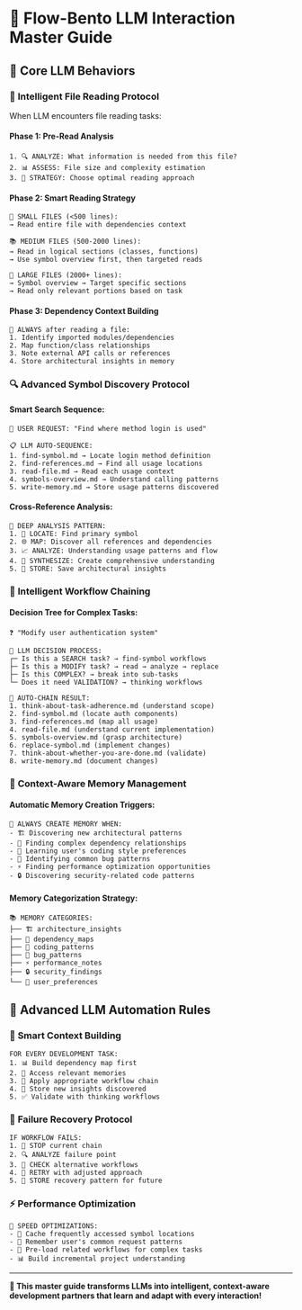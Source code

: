 # 🤖 Flow-Bento LLM Interaction Master Guide

## 🎯 Core LLM Behaviors

### 📖 **Intelligent File Reading Protocol**

When LLM encounters file reading tasks:

#### Phase 1: Pre-Read Analysis
```
1. 🔍 ANALYZE: What information is needed from this file?
2. 📊 ASSESS: File size and complexity estimation
3. 🎯 STRATEGY: Choose optimal reading approach
```

#### Phase 2: Smart Reading Strategy
```
🔬 SMALL FILES (<500 lines):
→ Read entire file with dependencies context

📚 MEDIUM FILES (500-2000 lines):
→ Read in logical sections (classes, functions)
→ Use symbol overview first, then targeted reads

📖 LARGE FILES (2000+ lines):
→ Symbol overview → Target specific sections
→ Read only relevant portions based on task
```

#### Phase 3: Dependency Context Building
```
🔗 ALWAYS after reading a file:
1. Identify imported modules/dependencies
2. Map function/class relationships
3. Note external API calls or references
4. Store architectural insights in memory
```

### 🔍 **Advanced Symbol Discovery Protocol**

#### Smart Search Sequence:
```
🎯 USER REQUEST: "Find where method login is used"

📋 LLM AUTO-SEQUENCE:
1. find-symbol.md → Locate login method definition
2. find-references.md → Find all usage locations  
3. read-file.md → Read each usage context
4. symbols-overview.md → Understand calling patterns
5. write-memory.md → Store usage patterns discovered
```

#### Cross-Reference Analysis:
```
🧬 DEEP ANALYSIS PATTERN:
1. 📍 LOCATE: Find primary symbol
2. 🌐 MAP: Discover all references and dependencies
3. 📈 ANALYZE: Understanding usage patterns and flow
4. 🧠 SYNTHESIZE: Create comprehensive understanding
5. 💾 STORE: Save architectural insights
```

### 🔄 **Intelligent Workflow Chaining**

#### Decision Tree for Complex Tasks:
```
❓ "Modify user authentication system"

🤖 LLM DECISION PROCESS:
┌─ Is this a SEARCH task? → find-symbol workflows
├─ Is this a MODIFY task? → read → analyze → replace
├─ Is this COMPLEX? → break into sub-tasks
└─ Does it need VALIDATION? → thinking workflows

🔗 AUTO-CHAIN RESULT:
1. think-about-task-adherence.md (understand scope)
2. find-symbol.md (locate auth components) 
3. find-references.md (map all usage)
4. read-file.md (understand current implementation)
5. symbols-overview.md (grasp architecture)
6. replace-symbol.md (implement changes)
7. think-about-whether-you-are-done.md (validate)
8. write-memory.md (document changes)
```

### 🧠 **Context-Aware Memory Management**

#### Automatic Memory Creation Triggers:
```
🎯 ALWAYS CREATE MEMORY WHEN:
- 🏗️ Discovering new architectural patterns
- 🔗 Finding complex dependency relationships  
- 🎨 Learning user's coding style preferences
- 🐛 Identifying common bug patterns
- ⚡ Finding performance optimization opportunities
- 🔒 Discovering security-related code patterns
```

#### Memory Categorization Strategy:
```
📚 MEMORY CATEGORIES:
├── 🏗️ architecture_insights
├── 🔗 dependency_maps  
├── 🎨 coding_patterns
├── 🐛 bug_patterns
├── ⚡ performance_notes
├── 🔒 security_findings
└── 👤 user_preferences
```

## 🚀 **Advanced LLM Automation Rules**

### 🎯 **Smart Context Building**
```
FOR EVERY DEVELOPMENT TASK:
1. 📊 Build dependency map first
2. 🧠 Access relevant memories  
3. 🎯 Apply appropriate workflow chain
4. 💾 Store new insights discovered
5. ✅ Validate with thinking workflows
```

### 🔄 **Failure Recovery Protocol**
```
IF WORKFLOW FAILS:
1. 🛑 STOP current chain
2. 🔍 ANALYZE failure point
3. 📖 CHECK alternative workflows
4. 🔄 RETRY with adjusted approach
5. 💾 STORE recovery pattern for future
```

### ⚡ **Performance Optimization**
```
🚀 SPEED OPTIMIZATIONS:
- 💾 Cache frequently accessed symbol locations
- 🧠 Remember user's common request patterns
- 🔗 Pre-load related workflows for complex tasks
- 📊 Build incremental project understanding
```

---

**🍱 This master guide transforms LLMs into intelligent, context-aware development partners that learn and adapt with every interaction!**